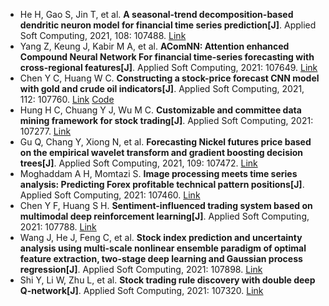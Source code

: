 * He H, Gao S, Jin T, et al. <b>A seasonal-trend decomposition-based dendritic neuron model for financial time series prediction[J]</b>. Applied Soft Computing, 2021, 108: 107488. [Link](https://www.sciencedirect.com/science/article/pii/S1568494621004117)
* Yang Z, Keung J, Kabir M A, et al. <b>AComNN: Attention enhanced Compound Neural Network For financial time-series forecasting with cross-regional features[J]</b>. Applied Soft Computing, 2021: 107649. [Link](https://www.sciencedirect.com/science/article/pii/S1568494621005706)
* Chen Y C, Huang W C. <b>Constructing a stock-price forecast CNN model with gold and crude oil indicators[J]</b>. Applied Soft Computing, 2021, 112: 107760. [Link](https://www.sciencedirect.com/science/article/pii/S1568494621006815) [Code](https://codeocean.com/capsule/1602263/tree/v1)
* Hung H C, Chuang Y J, Wu M C. <b>Customizable and committee data mining framework for stock trading[J]</b>. Applied Soft Computing, 2021: 107277. [Link](https://www.sciencedirect.com/science/article/pii/S1568494621002003)
* Gu Q, Chang Y, Xiong N, et al. <b>Forecasting Nickel futures price based on the empirical wavelet transform and gradient boosting decision trees[J]</b>. Applied Soft Computing, 2021, 109: 107472. [Link](https://www.sciencedirect.com/science/article/pii/S1568494621003951)
* Moghaddam A H, Momtazi S. <b>Image processing meets time series analysis: Predicting Forex profitable technical pattern positions[J]</b>. Applied Soft Computing, 2021: 107460. [Link](https://www.sciencedirect.com/science/article/pii/S1568494621003835)
* Chen Y F, Huang S H. <b>Sentiment-influenced trading system based on multimodal deep reinforcement learning[J]</b>. Applied Soft Computing, 2021: 107788. [Link](https://www.sciencedirect.com/science/article/pii/S1568494621007092)
* Wang J, He J, Feng C, et al. <b>Stock index prediction and uncertainty analysis using multi-scale nonlinear ensemble paradigm of optimal feature extraction, two-stage deep learning and Gaussian process regression[J]</b>. Applied Soft Computing, 2021: 107898. [Link](https://www.sciencedirect.com/science/article/pii/S1568494621008206)
* Shi Y, Li W, Zhu L, et al. <b>Stock trading rule discovery with double deep Q-network[J]</b>. Applied Soft Computing, 2021: 107320. [Link](https://www.sciencedirect.com/science/article/pii/S156849462100243X)